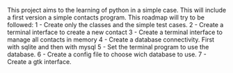 This project aims to the learning of python in a simple case.
This will include a first version a simple contacts program.
This roadmap will try to be followed:
 1 - Create only the classes and the simple test cases.
 2 - Create a terminal interface to create a new contact
 3 - Create a terminal interface to manage all contacts in memory
 4 - Create a database connectivity. First with sqlite and then with mysql
 5 - Set the terminal program to use the database.
 6 - Create a config file to choose wich database to use. 
 7 - Create a gtk interface.

